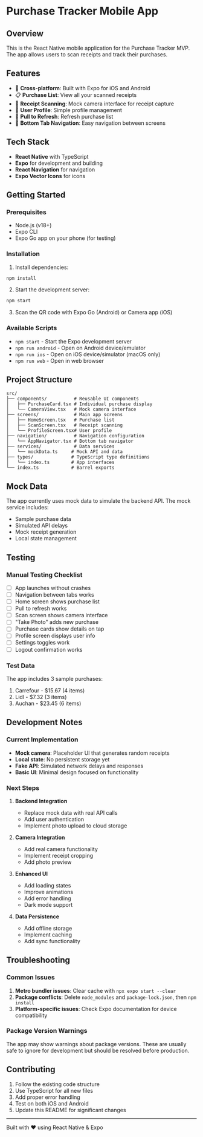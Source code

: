 # Purchase Tracker Mobile App

## Overview

This is the React Native mobile application for the Purchase Tracker MVP. The app allows users to scan receipts and track their purchases.

## Features

- 📱 **Cross-platform**: Built with Expo for iOS and Android
- 📋 **Purchase List**: View all your scanned receipts
- 📸 **Receipt Scanning**: Mock camera interface for receipt capture
- 👤 **User Profile**: Simple profile management
- 🔄 **Pull to Refresh**: Refresh purchase list
- 📱 **Bottom Tab Navigation**: Easy navigation between screens

## Tech Stack

- **React Native** with TypeScript
- **Expo** for development and building
- **React Navigation** for navigation
- **Expo Vector Icons** for icons

## Getting Started

### Prerequisites

- Node.js (v18+)
- Expo CLI
- Expo Go app on your phone (for testing)

### Installation

1. Install dependencies:
```bash
npm install
```

2. Start the development server:
```bash
npm start
```

3. Scan the QR code with Expo Go (Android) or Camera app (iOS)

### Available Scripts

- `npm start` - Start the Expo development server
- `npm run android` - Open on Android device/emulator
- `npm run ios` - Open on iOS device/simulator (macOS only)
- `npm run web` - Open in web browser

## Project Structure

```
src/
├── components/          # Reusable UI components
│   ├── PurchaseCard.tsx # Individual purchase display
│   └── CameraView.tsx   # Mock camera interface
├── screens/             # Main app screens
│   ├── HomeScreen.tsx   # Purchase list
│   ├── ScanScreen.tsx   # Receipt scanning
│   └── ProfileScreen.tsx# User profile
├── navigation/          # Navigation configuration
│   └── AppNavigator.tsx # Bottom tab navigator
├── services/            # Data services
│   └── mockData.ts     # Mock API and data
├── types/              # TypeScript type definitions
│   └── index.ts        # App interfaces
└── index.ts            # Barrel exports
```

## Mock Data

The app currently uses mock data to simulate the backend API. The mock service includes:

- Sample purchase data
- Simulated API delays
- Mock receipt generation
- Local state management

## Testing

### Manual Testing Checklist

- [ ] App launches without crashes
- [ ] Navigation between tabs works
- [ ] Home screen shows purchase list
- [ ] Pull to refresh works
- [ ] Scan screen shows camera interface
- [ ] "Take Photo" adds new purchase
- [ ] Purchase cards show details on tap
- [ ] Profile screen displays user info
- [ ] Settings toggles work
- [ ] Logout confirmation works

### Test Data

The app includes 3 sample purchases:
1. Carrefour - $15.67 (4 items)
2. Lidl - $7.32 (3 items)  
3. Auchan - $23.45 (6 items)

## Development Notes

### Current Implementation

- **Mock camera**: Placeholder UI that generates random receipts
- **Local state**: No persistent storage yet
- **Fake API**: Simulated network delays and responses
- **Basic UI**: Minimal design focused on functionality

### Next Steps

1. **Backend Integration**
   - Replace mock data with real API calls
   - Add user authentication
   - Implement photo upload to cloud storage

2. **Camera Integration**
   - Add real camera functionality
   - Implement receipt cropping
   - Add photo preview

3. **Enhanced UI**
   - Add loading states
   - Improve animations
   - Add error handling
   - Dark mode support

4. **Data Persistence**
   - Add offline storage
   - Implement caching
   - Add sync functionality

## Troubleshooting

### Common Issues

1. **Metro bundler issues**: Clear cache with `npx expo start --clear`
2. **Package conflicts**: Delete `node_modules` and `package-lock.json`, then `npm install`
3. **Platform-specific issues**: Check Expo documentation for device compatibility

### Package Version Warnings

The app may show warnings about package versions. These are usually safe to ignore for development but should be resolved before production.

## Contributing

1. Follow the existing code structure
2. Use TypeScript for all new files
3. Add proper error handling
4. Test on both iOS and Android
5. Update this README for significant changes

---

Built with ❤️ using React Native & Expo
